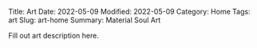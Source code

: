 Title: Art
Date: 2022-05-09
Modified: 2022-05-09
Category: Home
Tags: art
Slug: art-home
Summary: Material Soul Art

Fill out art description here.
